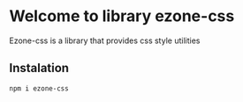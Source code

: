 # Welcome to library ezone-css
Ezone-css is a library that provides css style utilities

## Instalation
```sh
npm i ezone-css
```
